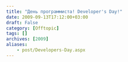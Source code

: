 ```yaml
---
title: "День программиста! Developer's Day!"
date: 2009-09-13T17:12:00+03:00
draft: False
category: [Offtopic]
tags: []
archives: [2009]
aliases:
    - post/Developers-Day.aspx
---
```



